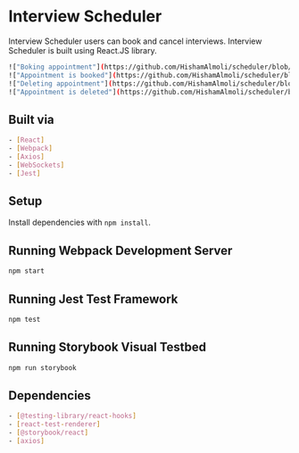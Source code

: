 # Interview Scheduler
Interview Scheduler users can book and cancel interviews. Interview Scheduler is built using React.JS library.

```sh
!["Boking appointment"](https://github.com/HishamAlmoli/scheduler/blob/master/docs/1.png?raw=true)
!["Appointment is booked"](https://github.com/HishamAlmoli/scheduler/blob/master/docs/2.png?raw=true)
!["Deleting appointment"](https://github.com/HishamAlmoli/scheduler/blob/master/docs/3.png?raw=true)
!["Appointment is deleted"](https://github.com/HishamAlmoli/scheduler/blob/master/docs/4.png?raw=true)
```

## Built via

```sh
- [React]
- [Webpack]
- [Axios]
- [WebSockets]
- [Jest]
```

## Setup

Install dependencies with `npm install`.

## Running Webpack Development Server

```sh
npm start
```

## Running Jest Test Framework

```sh
npm test
```

## Running Storybook Visual Testbed

```sh
npm run storybook
```
## Dependencies 

```sh
- [@testing-library/react-hooks]
- [react-test-renderer]
- [@storybook/react]
- [axios]
```